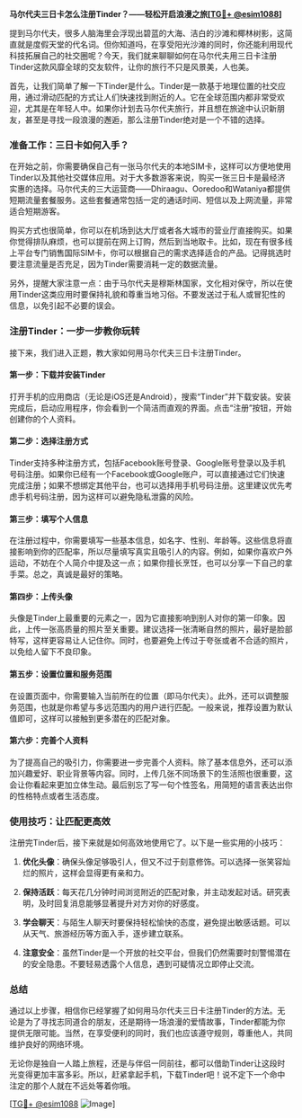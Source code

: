 **马尔代夫三日卡怎么注册Tinder？——轻松开启浪漫之旅[[TG💪+ @esim1088](https://t.me/s/esim1088)]**

提到马尔代夫，很多人脑海里会浮现出碧蓝的大海、洁白的沙滩和椰林树影，这简直就是度假天堂的代名词。但你知道吗，在享受阳光沙滩的同时，你还能利用现代科技拓展自己的社交圈呢？今天，我们就来聊聊如何在马尔代夫用三日卡注册Tinder这款风靡全球的交友软件，让你的旅行不只是风景美，人也美。

首先，让我们简单了解一下Tinder是什么。Tinder是一款基于地理位置的社交应用，通过滑动匹配的方式让人们快速找到附近的人。它在全球范围内都非常受欢迎，尤其是在年轻人中。如果你计划去马尔代夫旅行，并且想在旅途中认识新朋友，甚至是寻找一段浪漫的邂逅，那么注册Tinder绝对是一个不错的选择。

### 准备工作：三日卡如何入手？

在开始之前，你需要确保自己有一张马尔代夫的本地SIM卡，这样可以方便地使用Tinder以及其他社交媒体应用。对于大多数游客来说，购买一张三日卡是最经济实惠的选择。马尔代夫的三大运营商——Dhiraagu、Ooredoo和Wataniya都提供短期流量套餐服务。这些套餐通常包括一定的通话时间、短信以及上网流量，非常适合短期游客。

购买方式也很简单，你可以在机场到达大厅或者各大城市的营业厅直接购买。如果你觉得排队麻烦，也可以提前在网上订购，然后到当地取卡。比如，现在有很多线上平台专门销售国际SIM卡，你可以根据自己的需求选择适合的产品。记得挑选时要注意流量是否充足，因为Tinder需要消耗一定的数据流量。

另外，提醒大家注意一点：由于马尔代夫是穆斯林国家，文化相对保守，所以在使用Tinder这类应用时要保持礼貌和尊重当地习俗。不要发送过于私人或冒犯性的信息，以免引起不必要的误会。

### 注册Tinder：一步一步教你玩转

接下来，我们进入正题，教大家如何用马尔代夫三日卡注册Tinder。

#### 第一步：下载并安装Tinder

打开手机的应用商店（无论是iOS还是Android），搜索“Tinder”并下载安装。安装完成后，启动应用程序，你会看到一个简洁而直观的界面。点击“注册”按钮，开始创建你的个人资料。

#### 第二步：选择注册方式

Tinder支持多种注册方式，包括Facebook账号登录、Google账号登录以及手机号码注册。如果你已经有一个Facebook或Google账户，可以直接通过它们快速完成注册；如果不想绑定其他平台，也可以选择用手机号码注册。这里建议优先考虑手机号码注册，因为这样可以避免隐私泄露的风险。

#### 第三步：填写个人信息

在注册过程中，你需要填写一些基本信息，如名字、性别、年龄等。这些信息将直接影响到你的匹配率，所以尽量填写真实且吸引人的内容。例如，如果你喜欢户外运动，不妨在个人简介中提及这一点；如果你擅长烹饪，也可以分享一下自己的拿手菜。总之，真诚是最好的策略。

#### 第四步：上传头像

头像是Tinder上最重要的元素之一，因为它直接影响到别人对你的第一印象。因此，上传一张高质量的照片至关重要。建议选择一张清晰自然的照片，最好是脸部特写，这样更容易让人记住你。同时，也要避免上传过于夸张或者不合适的照片，以免给人留下不良印象。

#### 第五步：设置位置和服务范围

在设置页面中，你需要输入当前所在的位置（即马尔代夫）。此外，还可以调整服务范围，也就是你希望与多远范围内的用户进行匹配。一般来说，推荐设置为默认值即可，这样可以接触到更多潜在的匹配对象。

#### 第六步：完善个人资料

为了提高自己的吸引力，你需要进一步完善个人资料。除了基本信息外，还可以添加兴趣爱好、职业背景等内容。同时，上传几张不同场景下的生活照也很重要，这会让你看起来更加立体生动。最后别忘了写一句个性签名，用简短的语言表达出你的性格特点或者生活态度。

### 使用技巧：让匹配更高效

注册完Tinder后，接下来就是如何高效地使用它了。以下是一些实用的小技巧：

1. **优化头像**：确保头像足够吸引人，但又不过于刻意修饰。可以选择一张笑容灿烂的照片，这样会显得更有亲和力。
   
2. **保持活跃**：每天花几分钟时间浏览附近的匹配对象，并主动发起对话。研究表明，及时回复消息能够显著提升对方对你的好感度。
   
3. **学会聊天**：与陌生人聊天时要保持轻松愉快的态度，避免提出敏感话题。可以从天气、旅游经历等方面入手，逐步建立联系。
   
4. **注意安全**：虽然Tinder是一个开放的社交平台，但我们仍然需要时刻警惕潜在的安全隐患。不要轻易透露个人信息，遇到可疑情况立即停止交流。

### 总结

通过以上步骤，相信你已经掌握了如何用马尔代夫三日卡注册Tinder的方法。无论是为了寻找志同道合的朋友，还是期待一场浪漫的爱情故事，Tinder都能为你提供无限可能。当然，在享受便利的同时，我们也应该遵守规则，尊重他人，共同维护良好的网络环境。

无论你是独自一人踏上旅程，还是与伴侣一同前往，都可以借助Tinder让这段时光变得更加丰富多彩。所以，赶紧拿起手机，下载Tinder吧！说不定下一个命中注定的那个人就在不远处等着你哦。

[[TG💪+ @esim1088](https://t.me/s/esim1088) ![Image](https://i.postimg.cc/4NQfJmqS/Snipaste-2025-05-13-00-14-12.png)]